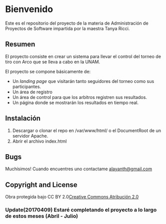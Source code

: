 # Bienvenido
Este es el repositorio del proyecto de la materia de Administración de Proyectos de Software impartida por la maestra Tanya Ricci.

## Resumen

El proyecto consiste en crear un sistema para llevar el control del torneo de tiro con Arco que se lleva a cabo en la UNAM.

El proyecto se compone básicamente de:
  * Un _landing page_ que visitarán tanto seguidores del torneo como sus participantes.
  * Un área de registro
  * Un área de control para que los arbitros registren sus resultados.
  * Un página donde se mostrarán los resultados en tiempo real.


## Instalación

1. Descargar o clonar el repo en /var/www/html/ o el DocumentRoot de un servidor Apache.
2. Abrir el archivo index.html


## Bugs 
Muchísimos!
Cuando encuentres uno contactame alayanth@gmail.com

## Copyright and License

Obra protegida bajo CC BY 2.0[Creative Commons Atribución 2.0](https://creativecommons.org/licenses/by/2.0/) 

### Update(20170409) Estaré completando el proyecto a lo largo de estos meses (Abril - Julio)
